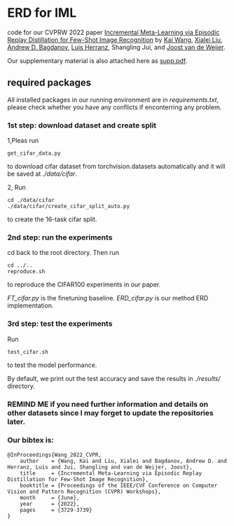 # ERD for IML
 code for our CVPRW 2022 paper [Incremental Meta-Learning via Episodic Replay Distillation for Few-Shot Image Recognition](https://openaccess.thecvf.com/content/CVPR2022W/CLVision/html/Wang_Incremental_Meta-Learning_via_Episodic_Replay_Distillation_for_Few-Shot_Image_Recognition_CVPRW_2022_paper.html) by [Kai Wang](https://wangkai930418.github.io/), [Xialei Liu](https://xialeiliu.github.io/), [Andrew D. Bagdanov](https://scholar.google.com/citations?user=_Fk4YUcAAAAJ&hl=en), [Luis Herranz](http://www.lherranz.org/), Shangling Jui, and [Joost van de Weijer](http://www.cvc.uab.es/LAMP/joost/).

Our supplementary material is also attached here as [supp.pdf](https://github.com/wangkai930418/ERD/blob/c72da697da5378026eff51c359984d1cefe359ab/supp.pdf).

## required packages

All installed packages in our running environment are in *requirements.txt*, please check whether you have any conflicts if enconterring any problem.

### 1st step: download dataset and create split

1,Pleas run 

```
get_cifar_data.py
```

to download cifar dataset 
from torchvision.datasets automatically and it will be 
saved at *./data/cifar*.

2, Run
```
cd ./data/cifar
./data/cifar/create_cifar_split_auto.py
```
to create the 16-task cifar split.

### 2nd step: run the experiments 

cd back to the root directory. Then run

```
cd ../..
reproduce.sh
```
to reproduce the CIFAR100 experiments in our paper. 

*FT_cifar.py* is the finetuning baseline.
*ERD_cifar.py* is our method ERD implementation.


### 3rd step: test the experiments

Run 
```
test_cifar.sh
```
to test the model performance.

By default, we print out the test accuracy and save the results in *./results/* directory. 

### **REMIND ME** if you need further information and details on other datasets since I may forget to update the repositories later.

### Our bibtex is:
```
@InProceedings{Wang_2022_CVPR,
    author    = {Wang, Kai and Liu, Xialei and Bagdanov, Andrew D. and Herranz, Luis and Jui, Shangling and van de Weijer, Joost},
    title     = {Incremental Meta-Learning via Episodic Replay Distillation for Few-Shot Image Recognition},
    booktitle = {Proceedings of the IEEE/CVF Conference on Computer Vision and Pattern Recognition (CVPR) Workshops},
    month     = {June},
    year      = {2022},
    pages     = {3729-3739}
}
```